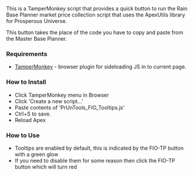 This is a TamperMonkey script that provides a quick button to run the Rain Base Planner market price collection script that uses the ApexUtils library for
Prosperous Universe.

This button takes the place of the code you have to copy and paste from the Master Base Planner.

### Requirements
* [TamperMonkey](https://www.tampermonkey.net/) - browser plugin for sideloading JS in to current page.

### How to Install
* Click TamperMonkey menu in Browser
* Click 'Create a new script...'
* Paste contents of 'PrUnTools_FIO_Tooltips.js'
* Ctrl+S to save.
* Reload Apex

### How to Use
* Tooltips are enabled by default, this is indicated by the FIO-TP button with a green glow
* If you need to disable them for some reason then click the FIO-TP button which will turn red
